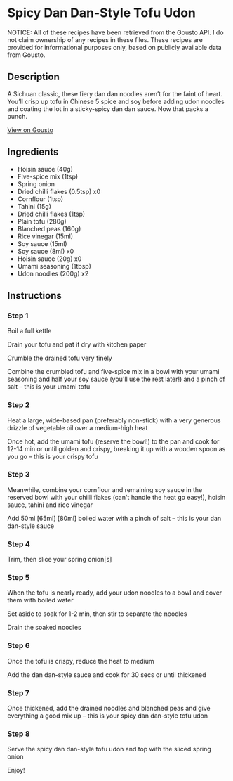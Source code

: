 # Spicy Dan Dan-Style Tofu Udon

NOTICE: All of these recipes have been retrieved from the Gousto API. I do not claim ownership of any recipes in these files. These recipes are provided for informational purposes only, based on publicly available data from Gousto.

## Description

A Sichuan classic, these fiery dan dan noodles aren’t for the faint of heart. You’ll crisp up tofu in Chinese 5 spice and soy before adding udon noodles and coating the lot in a sticky-spicy dan dan sauce. Now that packs a punch.

[View on Gousto](https://www.gousto.co.uk/recipes/cookbook/spicy-dan-dan-style-tofu-udon)

## Ingredients

- Hoisin sauce (40g)
- Five-spice mix (1tsp)
- Spring onion
- Dried chilli flakes (0.5tsp) x0
- Cornflour (1tsp)
- Tahini (15g)
- Dried chilli flakes (1tsp)
- Plain tofu (280g)
- Blanched peas (160g)
- Rice vinegar (15ml)
- Soy sauce (15ml)
- Soy sauce (8ml) x0
- Hoisin sauce (20g) x0
- Umami seasoning (1tbsp)
- Udon noodles (200g) x2

## Instructions


### Step 1

Boil a full kettle

Drain your tofu and pat it dry with kitchen paper

Crumble the drained tofu very finely

Combine the crumbled tofu and five-spice mix in a bowl with your umami seasoning and half your soy sauce (you'll use the rest later!) and a pinch of salt  – this is your umami tofu


### Step 2

Heat a large, wide-based pan (preferably non-stick) with a very generous drizzle of vegetable oil over a medium-high heat

Once hot, add the umami tofu (reserve the bowl!) to the pan and cook for 12-14 min or until golden and crispy, breaking it up with a wooden spoon as you go – this is your crispy tofu


### Step 3

Meanwhile, combine your cornflour and remaining soy sauce in the reserved bowl with your chilli flakes (can't handle the heat go easy!), hoisin sauce, tahini and rice vinegar

Add 50ml <span class="text-purple">[65ml]</span> <span class="text-danger">[80ml]</span> boiled water with a pinch of salt – this is your dan dan-style sauce


### Step 4

Trim, then slice your spring onion[s]


### Step 5

When the tofu is nearly ready, add your udon noodles to a bowl and cover them with boiled water

Set aside to soak for 1-2 min, then stir to separate the noodles

Drain the soaked noodles


### Step 6

Once the tofu is crispy, reduce the heat to medium

Add the dan dan-style sauce and cook for 30 secs or until thickened


### Step 7

Once thickened, add the drained noodles and blanched peas and give everything a good mix up – this is your spicy dan dan-style tofu udon

### Step 8

Serve the spicy dan dan-style tofu udon and top with the sliced spring onion

Enjoy!

